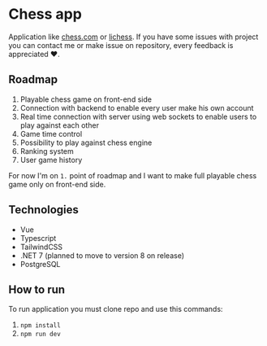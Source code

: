 # Chess app

Application like [chess.com](https://www.chess.com/) or [lichess](https://lichess.org/). If you have some issues with project you can contact me or make issue on repository, every feedback is appreciated ❤️.

## Roadmap

1. Playable chess game on front-end side
2. Connection with backend to enable every user make his own account
3. Real time connection with server using web sockets to enable users to play against each other
4. Game time control
5. Possibility to play against chess engine
6. Ranking system
7. User game history

For now I'm on `1.` point of roadmap and I want to make full playable chess game only on front-end side.

## Technologies

- Vue
- Typescript
- TailwindCSS
- .NET 7 (planned to move to version 8 on release)
- PostgreSQL

## How to run

To run application you must clone repo and use this commands:

1. `npm install`
2. `npm run dev`
